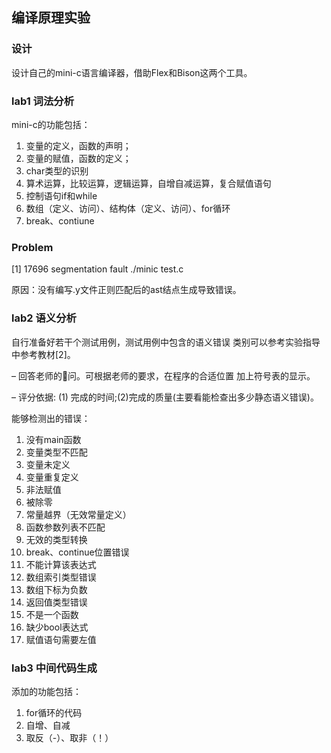 ## 编译原理实验

### 设计

设计自己的mini-c语言编译器，借助Flex和Bison这两个工具。

### lab1 词法分析
mini-c的功能包括：

1. 变量的定义，函数的声明；
2. 变量的赋值，函数的定义；
3. char类型的识别
4. 算术运算，比较运算，逻辑运算，自增自减运算，复合赋值语句
5. 控制语句if和while
6. 数组（定义、访问）、结构体（定义、访问）、for循环
7. break、contiune

### Problem

[1]    17696 segmentation fault  ./minic test.c

原因：没有编写.y文件正则匹配后的ast结点生成导致错误。

### lab2 语义分析

自行准备好若干个测试用例，测试用例中包含的语义错误 类别可以参考实验指导中参考教材[2]。

– 回答老师的􏰀问。可根据老师的要求，在程序的合适位置 加上符号表的显示。

– 评分依据: (1) 完成的时间;(2)完成的质量(主要看能检查出多少静态语义错误)。

能够检测出的错误：

1.  没有main函数
2. 变量类型不匹配 
3. 变量未定义 
4. 变量重复定义 
5. 非法赋值
6. 被除零
7. 常量越界（无效常量定义）
8. 函数参数列表不匹配
9. 无效的类型转换
10. break、continue位置错误
11. 不能计算该表达式
12. 数组索引类型错误
13. 数组下标为负数
14. 返回值类型错误
15. 不是一个函数
16. 缺少bool表达式
17. 赋值语句需要左值


### lab3 中间代码生成

添加的功能包括：
1. for循环的代码
2. 自增、自减
3. 取反（-）、取非（！）



